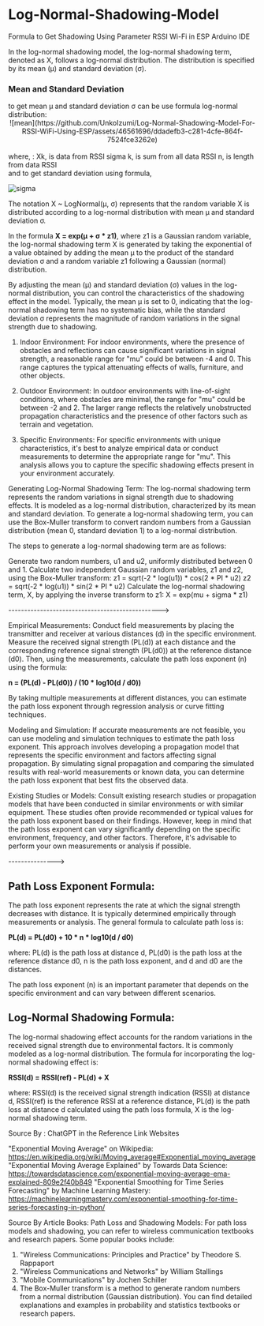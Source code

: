 # Log-Normal-Shadowing-Model
Formula to Get Shadowing Using Parameter RSSI Wi-Fi in ESP Arduino IDE

In the log-normal shadowing model, the log-normal shadowing term, denoted as X, follows a log-normal distribution. The distribution is specified by its mean (μ) and standard deviation (σ).

<h3>Mean and Standard Deviation</h3>
to get mean μ and standard deviation σ can be use formula log-normal distribution:
<br>
<center>
 ![mean](https://github.com/UnkoIzumi/Log-Normal-Shadowing-Model-For-RSSI-WiFi-Using-ESP/assets/46561696/ddadefb3-c281-4cfe-864f-7524fce3262e)
</center>
<br>
where, : 
Xk, is data from RSSI
sigma k, is sum from all data RSSI
n, is length from data RSSI
<br>
and to get standard deviation using formula,<br>

![sigma](https://github.com/UnkoIzumi/Log-Normal-Shadowing-Model-For-RSSI-WiFi-Using-ESP/assets/46561696/d127b068-447e-4823-805c-dbe2dad5264c)

The notation X ~ LogNormal(μ, σ) represents that the random variable X is distributed according to a log-normal distribution with mean μ and standard deviation σ.

In the formula <b>X = exp(μ + σ * z1)</b>, where z1 is a Gaussian random variable, the log-normal shadowing term X is generated by taking the exponential of a value obtained by adding the mean μ to the product of the standard deviation σ and a random variable z1 following a Gaussian (normal) distribution.

By adjusting the mean (μ) and standard deviation (σ) values in the log-normal distribution, you can control the characteristics of the shadowing effect in the model. Typically, the mean μ is set to 0, indicating that the log-normal shadowing term has no systematic bias, while the standard deviation σ represents the magnitude of random variations in the signal strength due to shadowing.


1. Indoor Environment: For indoor environments, where the presence of obstacles and reflections can cause significant variations in signal strength, a reasonable range for "mu" could be between -4 and 0. This range captures the typical attenuating effects of walls, furniture, and other objects.

2. Outdoor Environment: In outdoor environments with line-of-sight conditions, where obstacles are minimal, the range for "mu" could be between -2 and 2. The larger range reflects the relatively unobstructed propagation characteristics and the presence of other factors such as terrain and vegetation.

3. Specific Environments: For specific environments with unique characteristics, it's best to analyze empirical data or conduct measurements to determine the appropriate range for "mu". This analysis allows you to capture the specific shadowing effects present in your environment accurately.

Generating Log-Normal Shadowing Term:
The log-normal shadowing term represents the random variations in signal strength due to shadowing effects. It is modeled as a log-normal distribution, characterized by its mean and standard deviation.
To generate a log-normal shadowing term, you can use the Box-Muller transform to convert random numbers from a Gaussian distribution (mean 0, standard deviation 1) to a log-normal distribution.

The steps to generate a log-normal shadowing term are as follows:

Generate two random numbers, u1 and u2, uniformly distributed between 0 and 1.
Calculate two independent Gaussian random variables, z1 and z2, using the Box-Muller transform:
z1 = sqrt(-2 * log(u1)) * cos(2 * PI * u2)
z2 = sqrt(-2 * log(u1)) * sin(2 * PI * u2)
Calculate the log-normal shadowing term, X, by applying the inverse transform to z1:
X = exp(mu + sigma * z1)


------------------------------------------------>

Empirical Measurements: Conduct field measurements by placing the transmitter and receiver at various distances (d) in the specific environment. Measure the received signal strength (PL(d)) at each distance and the corresponding reference signal strength (PL(d0)) at the reference distance (d0). Then, using the measurements, calculate the path loss exponent (n) using the formula:

<b>n = (PL(d) - PL(d0)) / (10 * log10(d / d0))</b>

By taking multiple measurements at different distances, you can estimate the path loss exponent through regression analysis or curve fitting techniques.

Modeling and Simulation: If accurate measurements are not feasible, you can use modeling and simulation techniques to estimate the path loss exponent. This approach involves developing a propagation model that represents the specific environment and factors affecting signal propagation. By simulating signal propagation and comparing the simulated results with real-world measurements or known data, you can determine the path loss exponent that best fits the observed data.

Existing Studies or Models: Consult existing research studies or propagation models that have been conducted in similar environments or with similar equipment. These studies often provide recommended or typical values for the path loss exponent based on their findings. However, keep in mind that the path loss exponent can vary significantly depending on the specific environment, frequency, and other factors. Therefore, it's advisable to perform your own measurements or analysis if possible.

--------------->

<h2>Path Loss Exponent Formula:</h2>
The path loss exponent represents the rate at which the signal strength decreases with distance. It is typically determined empirically through measurements or analysis. The general formula to calculate path loss is:

<b>PL(d) = PL(d0) + 10 * n * log10(d / d0)</b>

where:
PL(d) is the path loss at distance d,
PL(d0) is the path loss at the reference distance d0,
n is the path loss exponent, and
d and d0 are the distances.

The path loss exponent (n) is an important parameter that depends on the specific environment and can vary between different scenarios.

<h2>Log-Normal Shadowing Formula:</h2>
The log-normal shadowing effect accounts for the random variations in the received signal strength due to environmental factors. It is commonly modeled as a log-normal distribution. The formula for incorporating the log-normal shadowing effect is:

<b>RSSI(d) = RSSI(ref) - PL(d) + X</b>

where:
RSSI(d) is the received signal strength indication (RSSI) at distance d,
RSSI(ref) is the reference RSSI at a reference distance,
PL(d) is the path loss at distance d calculated using the path loss formula,
X is the log-normal shadowing term.

Source By : ChatGPT in the Reference Link Websites

"Exponential Moving Average" on Wikipedia: https://en.wikipedia.org/wiki/Moving_average#Exponential_moving_average
"Exponential Moving Average Explained" by Towards Data Science: https://towardsdatascience.com/exponential-moving-average-ema-explained-809e2f40b849
"Exponential Smoothing for Time Series Forecasting" by Machine Learning Mastery: https://machinelearningmastery.com/exponential-smoothing-for-time-series-forecasting-in-python/

Source By Article Books:
Path Loss and Shadowing Models:
For path loss models and shadowing, you can refer to wireless communication textbooks and research papers. Some popular books include:
 1. "Wireless Communications: Principles and Practice" by Theodore S. Rappaport
 2. "Wireless Communications and Networks" by William Stallings
 3. "Mobile Communications" by Jochen Schiller
 4. The Box-Muller transform is a method to generate random numbers from a normal distribution (Gaussian distribution). You can find detailed explanations and examples in probability and statistics textbooks or research papers.
